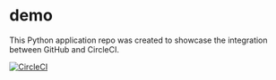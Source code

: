 # demo
This Python application repo was created to showcase the integration between GitHub and CircleCI.

[![CircleCI](https://circleci.com/gh/marcmaxson/circle_ci_demo.svg?style=svg)](https://circleci.com/gh/marcmaxson/circle_ci_demo)
